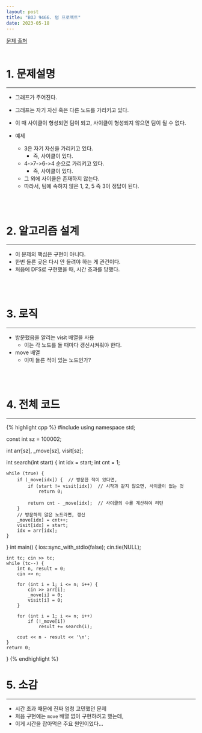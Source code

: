```yaml
---
layout: post
title: "BOJ 9466. 텀 프로젝트"
date: 2023-05-18
---
```


[문제 출처](https://www.acmicpc.net/problem/9466) <br/><br/>

# 1. 문제설명
<hr>

- 그래프가 주어진다.
- 그래프는 자기 자신 혹은 다른 노드를 가리키고 있다.
- 이 때 사이클이 형성되면 팀이 되고, 사이클이 형성되지 않으면 팀이 될 수 없다.

- 예제
  - 3은 자기 자신을 가리키고 있다.
    - 즉, 사이클이 있다.
  - 4->7->6->4 순으로 가리키고 있다.
    - 즉, 사이클이 있다.
  - 그 외에 사이클은 존재하지 않는다.
  - 따라서, 팀에 속하지 않은 1, 2, 5 즉 3이 정답이 된다.


<br/><br/>

# 2. 알고리즘 설계
<hr>

- 이 문제의 핵심은 구현이 아니다.
- 한번 들른 곳은 다시 안 들려야 하는 게 관건이다.
- 처음에 DFS로 구현했을 때, 시간 초과를 당했다.


<br/><br/>

# 3. 로직
<hr>

- 방문했음을 알리는 visit 배열을 사용
  - 이는 각 노드를 돌 때마다 갱신시켜줘야 한다.
- move 배열
  - 이미 들른 적이 있는 노드인가?


<br/><br/>

# 4. 전체 코드
<hr>

{% highlight cpp %}
#include<iostream>
using namespace std;

const int sz = 100002;

int arr[sz], _move[sz], visit[sz];

int search(int start)
{
	int idx = start;
	int cnt = 1;

	while (true) {
		if (_move[idx]) {  // 방문한 적이 있다면,
			if (start != visit[idx])  // 시작과 같지 않으면, 사이클이 없는 것
				return 0;

			return cnt - _move[idx];  // 사이클의 수를 계산하여 리턴
		}
        // 방문하지 않은 노드라면, 갱신
		_move[idx] = cnt++;
		visit[idx] = start;
		idx = arr[idx];
	}
}
int main()
{
	ios::sync_with_stdio(false);
	cin.tie(NULL);

	int tc; cin >> tc;
	while (tc--) {
		int n, result = 0;
		cin >> n;

		for (int i = 1; i <= n; i++) {
			cin >> arr[i];
			_move[i] = 0;
			visit[i] = 0;
		}

		for (int i = 1; i <= n; i++)
			if (!_move[i])
				result += search(i);

		cout << n - result << '\n';
	}
	return 0;
}
{% endhighlight %}


# 5. 소감
<hr>

- 시간 초과 때문에 진짜 엄청 고민했던 문제
- 처음 구현에는 `move` 배열 없이 구현하려고 했는데,
- 이게 시간을 잡아먹은 주요 원인이었다...